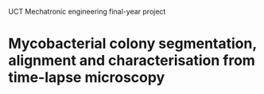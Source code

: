 UCT Mechatronic engineering final-year project

Mycobacterial colony segmentation, alignment and characterisation from time-lapse microscopy
============================================================================================


